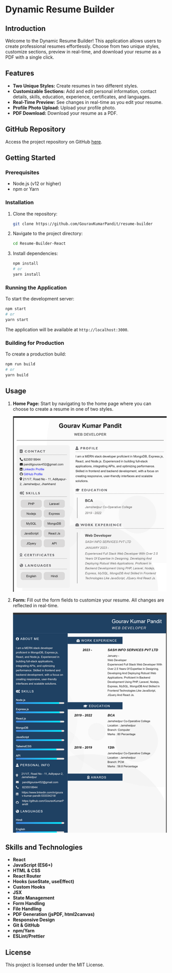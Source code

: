 # Dynamic Resume Builder

## Introduction

Welcome to the Dynamic Resume Builder! This application allows users to create professional resumes effortlessly. Choose from two unique styles, customize sections, preview in real-time, and download your resume as a PDF with a single click.

## Features

- **Two Unique Styles:** Create resumes in two different styles.
- **Customizable Sections:** Add and edit personal information, contact details, skills, education, experience, certificates, and languages.
- **Real-Time Preview:** See changes in real-time as you edit your resume.
- **Profile Photo Upload:** Upload your profile photo.
- **PDF Download:** Download your resume as a PDF.


## GitHub Repository

Access the project repository on GitHub [here](https://github.com/GouravKumarPandit/resume-builder).

## Getting Started

### Prerequisites

- Node.js (v12 or higher)
- npm or Yarn

### Installation

1. Clone the repository:
   ```bash
   git clone https://github.com/GouravKumarPandit/resume-builder
   ```
2. Navigate to the project directory:
   ```bash
   cd Resume-Builder-React
   ```
3. Install dependencies:
   ```bash
   npm install
   # or
   yarn install
   ```

### Running the Application

To start the development server:
```bash
npm start
# or
yarn start
```

The application will be available at `http://localhost:3000`.

### Building for Production

To create a production build:
```bash
npm run build
# or
yarn build
```

## Usage

1. **Home Page:** Start by navigating to the home page where you can choose to create a resume in one of two styles.
   
   <img src="src/components/screenshots/Resume1.jpg" alt="Home Page" width="500">
2. **Form:** Fill out the form fields to customize your resume. All changes are reflected in real-time.
   
   <img src="src/components/screenshots/Resume2.png" alt="Form Page" width="500">

## Skills and Technologies

- **React**
- **JavaScript (ES6+)**
- **HTML & CSS**
- **React Router**
- **Hooks (useState, useEffect)**
- **Custom Hooks**
- **JSX**
- **State Management**
- **Form Handling**
- **File Handling**
- **PDF Generation (jsPDF, html2canvas)**
- **Responsive Design**
- **Git & GitHub**
- **npm/Yarn**
- **ESLint/Prettier**

## License

This project is licensed under the MIT License.

